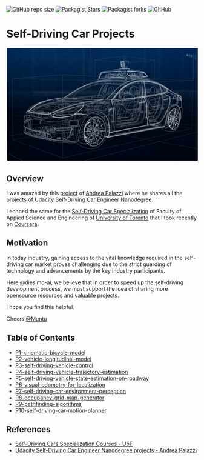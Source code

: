 ![GitHub repo size](https://img.shields.io/github/repo-size/afondiel/self-driving-car-projects.svg) ![Packagist Stars](https://img.shields.io/github/stars/afondiel/self-driving-car-projects.svg) ![Packagist forks](https://img.shields.io/github/forks/afondiel/self-driving-car-projects.svg) ![GitHub](https://img.shields.io/github/license/diesimo-ai/self-driving-car-projects)

# Self-Driving Car Projects

<img src="https://github.com/afondiel/Self-Driving-Cars-Specialization/blob/main/Course1-Introduction-to-Self-Driving-Cars/resources/w1/img/m0-intro.png?raw=true" width="600" style="border:0px solid #FFFFFF; padding:1px; margin:1px">

## Overview

I was amazed by this [project](https://github.com/ndrplz/self-driving-car) of [Andrea Palazzi](https://github.com/ndrplz) where he shares all the projects of[ Udacity Self-Driving Car Engineer Nanodegree](https://www.udacity.com/course/self-driving-car-engineer-nanodegree--nd0013).


I echoed the same for the [Self-Driving Car Specialization](https://github.com/afondiel/Self-Driving-Cars-Specialization) of Faculty of Appied Science and Engineering of [University of Toronto](https://www.autodrive.utoronto.ca/) that I took recently on [Coursera](https://www.coursera.org/specializations/self-driving-cars).

## Motivation 

In today industry, gaining access to the vital knowledge required in the self-driving car market proves challenging due to the strict guarding of technology and advancements by the key industry participants.

Here @diesimo-ai, we believe that in order to speed up the self-driving development process, we must support the idea of sharing more opensource resources and valuable projects. 

I hope you find this helpful.

Cheers [@Muntu](https://github.com/afondiel)
## Table of Contents 

- [P1-kinematic-bicycle-model](https://github.com/afondiel/self-driving-car-projects/tree/main/p1-kinematic-bicycle-model)
- [P2-vehicle-longitudinal-model](https://github.com/diesimo-ai/self-driving-car-projects/tree/main/p2-vehicle-longitudinal-model)
- [P3-self-driving-vehicle-control](https://github.com/diesimo-ai/self-driving-car-projects/tree/main/p3-self-driving-vehicle-control)
- [P4-self-driving-vehicle-trajectory-estimation](https://github.com/diesimo-ai/self-driving-car-projects/tree/main/p4-self-driving-vehicle-trajectory-estimation)
- [P5-self-driving-vehicle-state-estimation-on-roadway](https://github.com/diesimo-ai/self-driving-car-projects/tree/main/p5-self-driving-vehicle-state-estimation-on-roadway)
- [P6-visual-odometry-for-localization](https://github.com/diesimo-ai/self-driving-car-projects/tree/main/p6-visual-odometry-for-localization)
- [P7-self-driving-car-environment-perception](https://github.com/diesimo-ai/self-driving-car-projects/tree/main/p7-self-driving-car-environment-perception)
- [P8-occupancy-grid-map-generator](https://github.com/diesimo-ai/self-driving-car-projects/tree/main/p8-occupancy-grid-map-generator)
- [P9-pathfinding-algorithms](https://github.com/diesimo-ai/self-driving-car-projects/tree/main/p9-pathfinding-algorithms)
- [P10-self-driving-car-motion-planner](#)


## References

- [Self-Driving Cars Specialization Courses - UoF](https://github.com/afondiel/Self-Driving-Cars-Specialization-Coursera)
- [Udacity Self-Driving Car Engineer Nanodegree projects - Andrea Palazzi ](https://github.com/ndrplz/self-driving-car)


